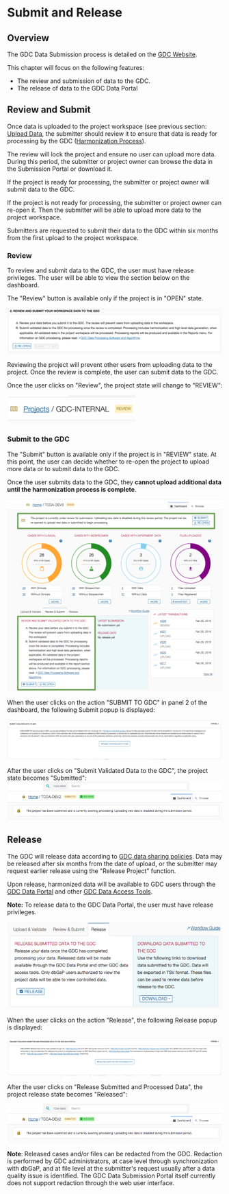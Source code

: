 # Submit and Release

## Overview

The GDC Data Submission process is detailed on the [GDC Website]( https://gdc.nci.nih.gov/submit-data/data-submission-processes-and-tools).

This chapter will focus on the following features:

* The review and submission of data to the GDC.
* The release of data to the GDC Data Portal

## Review and Submit

Once data is uploaded to the project workspace (see previous section: [Upload Data](Upload_Data.md), the submitter  should review it to ensure that data is ready for processing by the GDC ([Harmonization Process](https://gdc.nci.nih.gov/submit-data/gdc-data-harmonization)).

The review will lock the project and ensure no user can upload more data. During this period, the submitter or project owner can browse the data in the Submission Portal or download it.

If the project is ready for processing, the submitter or project owner will submit data to the GDC.

If the project is not ready for processing, the submitter or project owner can re-open it. Then the submitter will be able to upload more data to the project workspace.

Submitters are requested to submit their data to the GDC within six months from the first upload to the project workspace.

### Review

To review and submit data to the GDC, the user must have release privileges. The user will be able to view the section below on the dashboard.

The "Review" button is available only if the project is in "OPEN" state.

[![GDC Submission Review Tab](images/GDC_Submission_Submit_Release_Review_tab_2.png)](images/GDC_Submission_Submit_Release_Review_tab_2.png "Click to see the full image.")

Reviewing the project will prevent other users from uploading data to the project. Once the review is complete, the user can submit data to the GDC.

Once the user clicks on "Review", the project state will change to "REVIEW":

[![GDC Submission Review State](images/GDC_Submission_Submit_Release_Project_State_Review_2.png)](images/GDC_Submission_Submit_Release_Project_State_Review_2.png "Click to see the full image.")



### Submit to the GDC

The "Submit" button is available only if the project is in "REVIEW" state. At this point, the user can decide whether to re-open the project to upload more data or to submit data to the GDC.

Once the user submits data to the GDC, they __cannot upload additional data until the harmonization process is complete__.

[![GDC Submission Submit Tab](images/GDC_Submission_Submit_Release_Submit_tab.png)](images/GDC_Submission_Submit_Release_Submit_tab.png "Click to see the full image.")

When the user clicks on the action "SUBMIT TO GDC" in panel 2 of the dashboard, the following Submit popup is displayed:

[![GDC Submission Submit Popup](images/GDC_Submission_Submit_Release_Submit_Popup.png)](images/GDC_Submission_Submit_Release_Submit_Popup.png "Click to see the full image.")


After the user clicks on "Submit Validated Data to the GDC", the project state becomes "Submitted":
[![GDC Submission Project State](images/GDC_Submission_Submit_Release_Project_State.png)](images/GDC_Submission_Submit_Release_Project_State.png "Click to see the full image.")


## Release
The GDC will release data according to [GDC data sharing policies](https://gdc.cancer.gov/submit-data/data-submission-policies). Data may be released after six months from the date of upload, or the submitter may request earlier release using the "Release Project" function.

Upon release, harmonized data will be available to GDC users through the [GDC Data Portal](https://gdc-portal.nci.nih.gov/) and other [GDC Data Access Tools](https://gdc.nci.nih.gov/access-data/data-access-processes-and-tools).

**Note:** To release data to the GDC Data Portal, the user must have release privileges.

[![GDC Submission Release Tab](images/GDC_Submission_Submit_Release_Release_tab.png)](images/GDC_Submission_Submit_Release_Release_tab.png "Click to see the full image.")

When the user clicks on the action "Release", the following Release popup is displayed:

[![GDC Submission Release Popup](images/GDC_Submission_Submit_Release_Release_Popup.png)](images/GDC_Submission_Submit_Release_Release_Popup.png "Click to see the full image.")

After the user clicks on "Release Submitted and Processed Data", the project release state becomes "Released":

[![GDC Submission Project State](images/GDC_Submission_Submit_Release_Project_State.png)](images/GDC_Submission_Submit_Release_Project_State.png "Click to see the full image.")


__Note__: Released cases and/or files can be redacted from the GDC. Redaction is performed by GDC administrators, at case level through synchronization with dbGaP, and at file level at the submitter's request usually after a data quality issue is identified. The GDC Data Submission Portal itself currently does not support redaction through the web user interface.
